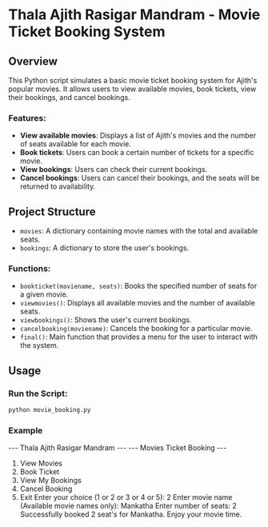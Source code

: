 # Thala Ajith Rasigar Mandram - Movie Ticket Booking System

## Overview
This Python script simulates a basic movie ticket booking system for Ajith's popular movies. It allows users to view available movies, book tickets, view their bookings, and cancel bookings.

### Features:
- **View available movies**: Displays a list of Ajith's movies and the number of seats available for each movie.
- **Book tickets**: Users can book a certain number of tickets for a specific movie.
- **View bookings**: Users can check their current bookings.
- **Cancel bookings**: Users can cancel their bookings, and the seats will be returned to availability.

## Project Structure
- `movies`: A dictionary containing movie names with the total and available seats.
- `bookings`: A dictionary to store the user's bookings.

### Functions:
- `bookticket(moviename, seats)`: Books the specified number of seats for a given movie.
- `viewmovies()`: Displays all available movies and the number of available seats.
- `viewbookings()`: Shows the user's current bookings.
- `cancelbooking(moviename)`: Cancels the booking for a particular movie.
- `final()`: Main function that provides a menu for the user to interact with the system.

## Usage
### Run the Script:
```bash
python movie_booking.py
```

### Example

--- Thala Ajith Rasigar Mandram ---
--- Movies Ticket Booking ---
1. View Movies
2. Book Ticket
3. View My Bookings
4. Cancel Booking
5. Exit
Enter your choice (1 or 2 or 3 or 4 or 5): 2
Enter movie name (Available movie names only): Mankatha
Enter number of seats: 2
Successfully booked 2 seat's for Mankatha. Enjoy your movie time.

